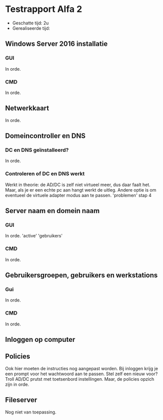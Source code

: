 # Testrapport Alfa 2

- Geschatte tijd: 2u
- Gerealiseerde tijd:

## Windows Server 2016 installatie
### GUI
In orde.

### CMD
In orde.

## Netwerkkaart
In orde.

## Domeincontroller en DNS
### DC en DNS geïnstalleerd?
In orde.

### Controleren of DC en DNS werkt
Werkt in theorie: de AD/DC is zelf niet virtueel meer, dus daar faalt het. Maar, als je er een echte pc aan hangt werkt de uitleg. Andere optie is om eventueel de virtuele adapter modus aan te passen.
'problemen' stap 4

## Server naam en domein naam
### GUI
In orde.
'active'
'gebruikers'

### CMD
In orde.

## Gebruikersgroepen, gebruikers en werkstations
### Gui
In orde.

### CMD
In orde.

## Inloggen op computer
## Policies
Ook hier moeten de instructies nog aangepast worden.
Bij inloggen krijg je een prompt voor het wachtwoord aan te passen. Stel zelf een nieuw voor?
Troll AD/DC prutst met toetsenbord instellingen.
Maar, de policies opzich zijn in orde.

## Fileserver
Nog niet van toepassing.
